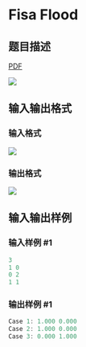 # Fisa Flood

## 题目描述

[problemUrl]: https://uva.onlinejudge.org/index.php?option=com_onlinejudge&Itemid=8&category=866&page=show_problem&problem=4950

[PDF](https://uva.onlinejudge.org/external/130/p13052.pdf)

![](https://cdn.luogu.com.cn/upload/vjudge_pic/UVA13052/6260a7cd2c814dda964f5c13faafd47625fc5168.png)

## 输入输出格式

### 输入格式

![](https://cdn.luogu.com.cn/upload/vjudge_pic/UVA13052/b952b0b92a6e35ca1732de9005baee06b5239d03.png)

### 输出格式

![](https://cdn.luogu.com.cn/upload/vjudge_pic/UVA13052/bb6f0ff0c67fb7a8ffbd5f4b2cf73ab1fc68f170.png)

## 输入输出样例

### 输入样例 #1

```cpp
3
1 0
0 2
1 1
```


### 输出样例 #1

```cpp
Case 1: 1.000 0.000
Case 2: 1.000 0.000
Case 3: 0.000 1.000
```


